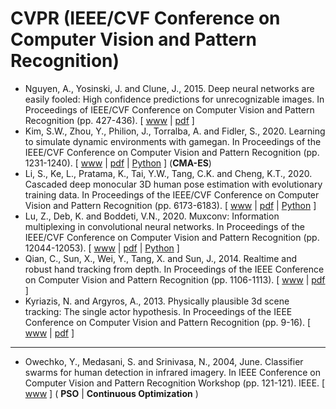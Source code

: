 # CVPR (IEEE/CVF Conference on Computer Vision and Pattern Recognition)

* Nguyen, A., Yosinski, J. and Clune, J., 2015. Deep neural networks are easily fooled: High confidence predictions for unrecognizable images. In Proceedings of IEEE/CVF Conference on Computer Vision and Pattern Recognition (pp. 427-436). [ [www](https://www.cv-foundation.org/openaccess/content_cvpr_2015/html/Nguyen_Deep_Neural_Networks_2015_CVPR_paper.html) | [pdf](https://www.cv-foundation.org/openaccess/content_cvpr_2015/papers/Nguyen_Deep_Neural_Networks_2015_CVPR_paper.pdf) ]
* Kim, S.W., Zhou, Y., Philion, J., Torralba, A. and Fidler, S., 2020. Learning to simulate dynamic environments with gamegan. In Proceedings of the IEEE/CVF Conference on Computer Vision and Pattern Recognition (pp. 1231-1240). [ [www](https://openaccess.thecvf.com/content_CVPR_2020/html/Kim_Learning_to_Simulate_Dynamic_Environments_With_GameGAN_CVPR_2020_paper.html) | [pdf](https://openaccess.thecvf.com/content_CVPR_2020/papers/Kim_Learning_to_Simulate_Dynamic_Environments_With_GameGAN_CVPR_2020_paper.pdf) | [Python](https://github.com/nv-tlabs/GameGAN_code) ] (**CMA-ES**)
* Li, S., Ke, L., Pratama, K., Tai, Y.W., Tang, C.K. and Cheng, K.T., 2020. Cascaded deep monocular 3D human pose estimation with evolutionary training data. In Proceedings of the IEEE/CVF Conference on Computer Vision and Pattern Recognition (pp. 6173-6183). [ [www](https://openaccess.thecvf.com/content_CVPR_2020/html/Li_Cascaded_Deep_Monocular_3D_Human_Pose_Estimation_With_Evolutionary_Training_CVPR_2020_paper.html) | [pdf](https://openaccess.thecvf.com/content_CVPR_2020/papers/Li_Cascaded_Deep_Monocular_3D_Human_Pose_Estimation_With_Evolutionary_Training_CVPR_2020_paper.pdf) | [Python](https://github.com/Nicholasli1995/EvoSkeleton) ]
* Lu, Z., Deb, K. and Boddeti, V.N., 2020. Muxconv: Information multiplexing in convolutional neural networks. In Proceedings of the IEEE/CVF Conference on Computer Vision and Pattern Recognition (pp. 12044-12053). [ [www](https://openaccess.thecvf.com/content_CVPR_2020/html/Lu_MUXConv_Information_Multiplexing_in_Convolutional_Neural_Networks_CVPR_2020_paper.html) | [pdf](https://openaccess.thecvf.com/content_CVPR_2020/papers/Lu_MUXConv_Information_Multiplexing_in_Convolutional_Neural_Networks_CVPR_2020_paper.pdf) | [Python](https://github.com/human-analysis/MUXConv) ]
* Qian, C., Sun, X., Wei, Y., Tang, X. and Sun, J., 2014. Realtime and robust hand tracking from depth. In Proceedings of the IEEE Conference on Computer Vision and Pattern Recognition (pp. 1106-1113). [ [www](https://www.cv-foundation.org/openaccess/content_cvpr_2014/html/Qian_Realtime_and_Robust_2014_CVPR_paper.html) | [pdf](https://www.cv-foundation.org/openaccess/content_cvpr_2014/papers/Qian_Realtime_and_Robust_2014_CVPR_paper.pdf) ]
* Kyriazis, N. and Argyros, A., 2013. Physically plausible 3d scene tracking: The single actor hypothesis. In Proceedings of the IEEE Conference on Computer Vision and Pattern Recognition (pp. 9-16). [ [www](https://openaccess.thecvf.com/content_cvpr_2013/html/Kyriazis_Physically_Plausible_3D_2013_CVPR_paper.html) | [pdf](https://openaccess.thecvf.com/content_cvpr_2013/papers/Kyriazis_Physically_Plausible_3D_2013_CVPR_paper.pdf) ]

******* *** *******
* Owechko, Y., Medasani, S. and Srinivasa, N., 2004, June. Classifier swarms for human detection in infrared imagery. In IEEE Conference on Computer Vision and Pattern Recognition Workshop (pp. 121-121). IEEE. [ [www](https://ieeexplore.ieee.org/abstract/document/1384917/) ] ( **PSO** | **Continuous Optimization** )
